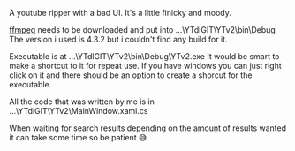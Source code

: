 A youtube ripper with a bad UI. It's a little finicky and moody.

[ffmpeg](https://github.com/BtbN/FFmpeg-Builds/releases/download/latest/ffmpeg-master-latest-win64-gpl.zip) needs to be downloaded and put into ...\YTdlGIT\YTv2\bin\Debug
The version i used is 4.3.2 but i couldn't find any build for it.

Executable is at ...\YTdlGIT\YTv2\bin\Debug\YTv2.exe
It would be smart to make a shortcut to it for repeat use. If you have windows you can just right click on it and there should be an option to create a shorcut for the executable.

All the code that was written by me is in ...\YTdlGIT\YTv2\MainWindow.xaml.cs

When waiting for search results depending on the amount of results wanted it can take some time so be patient 😅
